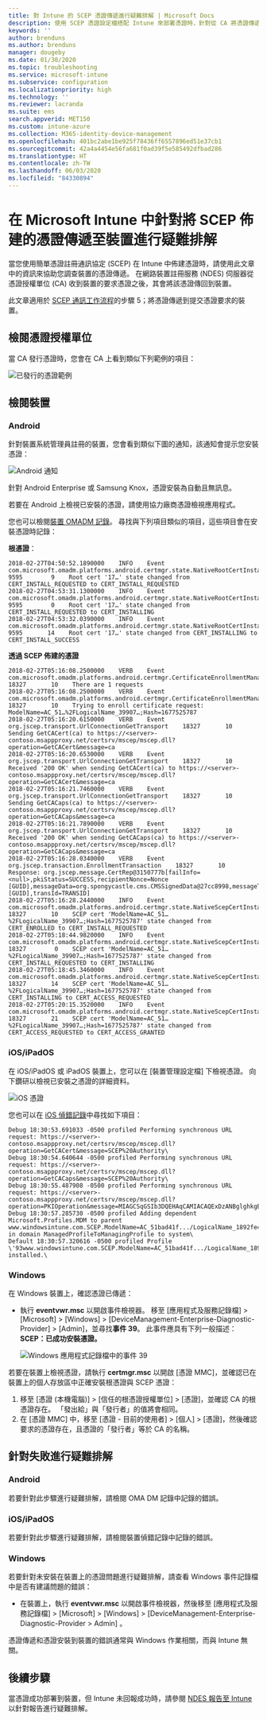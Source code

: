```yaml
---
title: 對 Intune 的 SCEP 憑證傳遞進行疑難排解 | Microsoft Docs
description: 使用 SCEP 憑證設定檔搭配 Intune 來部署憑證時，針對從 CA 將憑證傳遞至裝置進行疑難排解。
keywords: ''
author: brenduns
ms.author: brenduns
manager: dougeby
ms.date: 01/30/2020
ms.topic: troubleshooting
ms.service: microsoft-intune
ms.subservice: configuration
ms.localizationpriority: high
ms.technology: ''
ms.reviewer: lacranda
ms.suite: ems
search.appverid: MET150
ms.custom: intune-azure
ms.collection: M365-identity-device-management
ms.openlocfilehash: 401bc2abe1be925f78436ff6557896ed51e37cb1
ms.sourcegitcommit: 42a4a4454e56fa681f0ad39f5e585492dfbad286
ms.translationtype: HT
ms.contentlocale: zh-TW
ms.lasthandoff: 06/03/2020
ms.locfileid: "84330894"
---
```

# <a name="troubleshoot-the-delivery-of-certificates-provisioned-by-scep-to-devices-in-microsoft-intune"></a>在 Microsoft Intune 中針對將 SCEP 佈建的憑證傳遞至裝置進行疑難排解

當您使用簡單憑證註冊通訊協定 (SCEP) 在 Intune 中佈建憑證時，請使用此文章中的資訊來協助您調查裝置的憑證傳遞。 在網路裝置註冊服務 (NDES) 伺服器從憑證授權單位 (CA) 收到裝置的要求憑證之後，其會將該憑證傳回到裝置。

此文章適用於 [SCEP 通訊工作流程](troubleshoot-scep-certificate-profiles.md)的步驟 5；將憑證傳遞到提交憑證要求的裝置。

## <a name="review-the-certification-authority"></a>檢閱憑證授權單位

當 CA 發行憑證時，您會在 CA 上看到類似下列範例的項目：

![已發行的憑證範例](../protect/media/troubleshoot-scep-certificate-delivery/certificate-authority.png)

## <a name="review-the-device"></a>檢閱裝置

### <a name="android"></a>Android

針對裝置系統管理員註冊的裝置，您會看到類似下圖的通知，該通知會提示您安裝憑證：

![Android 通知](../protect/media/troubleshoot-scep-certificate-delivery/android-notification.png)

針對 Android Enterprise 或 Samsung Knox，憑證安裝為自動且無訊息。

若要在 Android 上檢視已安裝的憑證，請使用協力廠商憑證檢視應用程式。

您也可以檢閱[裝置 OMADM 記錄](troubleshoot-scep-certificate-profiles.md#logs-for-android-devices)。 尋找與下列項目類似的項目，這些項目會在安裝憑證時記錄：

**根憑證**：

```
2018-02-27T04:50:52.1890000    INFO    Event     com.microsoft.omadm.platforms.android.certmgr.state.NativeRootCertInstallStateMachine     9595        9    Root cert '17…' state changed from CERT_INSTALL_REQUESTED to CERT_INSTALL_REQUESTED
2018-02-27T04:53:31.1300000    INFO    Event     com.microsoft.omadm.platforms.android.certmgr.state.NativeRootCertInstallStateMachine     9595        0    Root cert '17…' state changed from CERT_INSTALL_REQUESTED to CERT_INSTALLING
2018-02-27T04:53:32.0390000    INFO    Event     com.microsoft.omadm.platforms.android.certmgr.state.NativeRootCertInstallStateMachine     9595       14    Root cert '17…' state changed from CERT_INSTALLING to CERT_INSTALL_SUCCESS
```

**透過 SCEP 佈建的憑證**

```
2018-02-27T05:16:08.2500000    VERB    Event     com.microsoft.omadm.platforms.android.certmgr.CertificateEnrollmentManager    18327       10    There are 1 requests
2018-02-27T05:16:08.2500000    VERB    Event     com.microsoft.omadm.platforms.android.certmgr.CertificateEnrollmentManager    18327       10    Trying to enroll certificate request: ModelName=AC_51…%2FLogicalName_39907…;Hash=1677525787
2018-02-27T05:16:20.6150000    VERB    Event     org.jscep.transport.UrlConnectionGetTransport    18327       10    Sending GetCACert(ca) to https://<server>-contoso.msappproxy.net/certsrv/mscep/mscep.dll?operation=GetCACert&message=ca
2018-02-27T05:16:20.6530000    VERB    Event     org.jscep.transport.UrlConnectionGetTransport    18327       10    Received '200 OK' when sending GetCACert(ca) to https://<server>-contoso.msappproxy.net/certsrv/mscep/mscep.dll?operation=GetCACert&message=ca
2018-02-27T05:16:21.7460000    VERB    Event     org.jscep.transport.UrlConnectionGetTransport    18327       10    Sending GetCACaps(ca) to https://<server>-contoso.msappproxy.net/certsrv/mscep/mscep.dll?operation=GetCACaps&message=ca
2018-02-27T05:16:21.7890000    VERB    Event     org.jscep.transport.UrlConnectionGetTransport    18327       10    Received '200 OK' when sending GetCACaps(ca) to https://<server>-contoso.msappproxy.net/certsrv/mscep/mscep.dll?operation=GetCACaps&message=ca
2018-02-27T05:16:28.0340000    VERB    Event     org.jscep.transaction.EnrollmentTransaction    18327       10    Response: org.jscep.message.CertRep@3150777b[failInfo=<null>,pkiStatus=SUCCESS,recipientNonce=Nonce [GUID],messageData=org.spongycastle.cms.CMSSignedData@27cc8998,messageType=CERT_REP,senderNonce=Nonce [GUID],transId=TRANSID]
2018-02-27T05:16:28.2440000    INFO    Event     com.microsoft.omadm.platforms.android.certmgr.state.NativeScepCertInstallStateMachine    18327       10    SCEP cert 'ModelName=AC_51…%2FLogicalName_39907…;Hash=1677525787' state changed from CERT_ENROLLED to CERT_INSTALL_REQUESTED
2018-02-27T05:18:44.9820000    INFO    Event     com.microsoft.omadm.platforms.android.certmgr.state.NativeScepCertInstallStateMachine    18327        0    SCEP cert 'ModelName=AC_51…%2FLogicalName_39907…;Hash=1677525787' state changed from CERT_INSTALL_REQUESTED to CERT_INSTALLING
2018-02-27T05:18:45.3460000    INFO    Event     com.microsoft.omadm.platforms.android.certmgr.state.NativeScepCertInstallStateMachine    18327       14    SCEP cert 'ModelName=AC_51…%2FLogicalName_39907…;Hash=1677525787' state changed from CERT_INSTALLING to CERT_ACCESS_REQUESTED
2018-02-27T05:20:15.3520000    INFO    Event     com.microsoft.omadm.platforms.android.certmgr.state.NativeScepCertInstallStateMachine    18327       21    SCEP cert 'ModelName=AC_51…%2FLogicalName_39907…;Hash=1677525787' state changed from CERT_ACCESS_REQUESTED to CERT_ACCESS_GRANTED
```

### <a name="iosipados"></a>iOS/iPadOS

在 iOS/iPadOS 或 iPadOS 裝置上，您可以在 [裝置管理設定檔] 下檢視憑證。 向下鑽研以檢視已安裝之憑證的詳細資料。

![iOS 憑證](../protect/media/troubleshoot-scep-certificate-delivery/ios-certificate.png)

您也可以在 [iOS 偵錯記錄](troubleshoot-scep-certificate-profiles.md#logs-for-ios-and-ipados-devices)中尋找如下項目：

```
Debug 18:30:53.691033 -0500 profiled Performing synchronous URL request: https://<server>-contoso.msappproxy.net/certsrv/mscep/mscep.dll?operation=GetCACert&message=SCEP%20Authority\  
Debug 18:30:54.640644 -0500 profiled Performing synchronous URL request: https://<server>-contoso.msappproxy.net/certsrv/mscep/mscep.dll?operation=GetCACaps&message=SCEP%20Authority\ 
Debug 18:30:55.487908 -0500 profiled Performing synchronous URL request: https://<server>-contoso.msappproxy.net/certsrv/mscep/mscep.dll?operation=PKIOperation&message=MIAGCSqGSIb3DQEHAqCAMIACAQExDzANBglghkgBZQMEAgMFADCABgkqhkiG9w0BBwGggCSABIIZfzCABgkqhkiG9w0BBwOggDCAAgEAMYIBgjCCAX4CAQAwZjBPMRUwEwYKCZImiZPyLGQBGRYFbG9jYWwxHDAaBgoJkiaJk/IsZAEZFgxmb3VydGhjb2ZmZWUxGDAWBgNVBAMTD0ZvdXJ0aENvZmZlZSBDQQITaAAAAAmaneVjEPlcTwAAAAAACTANBgkqhkiG9w0BAQEFAASCAQCqfsOYpuBToerQLkw/tl4tH9E+97TBTjGQN9NCjSgb78fF6edY0pNDU+PH4RB356wv3rfZi5IiNrVu5Od4k6uK4w0582ZM2n8NJFRY7KWSNHsmTIWlo/Vcr4laAtq5rw+CygaYcefptcaamkjdLj07e/Uk4KsetGo7ztPVjSEFwfRIfKv474dLDmPqp0ZwEWRQG 
Debug 18:30:57.285730 -0500 profiled Adding dependent Microsoft.Profiles.MDM to parent www.windowsintune.com.SCEP.ModelName=AC_51bad41f.../LogicalName_1892fe4c...;Hash=-912418295 in domain ManagedProfileToManagingProfile to system\ 
Default 18:30:57.320616 -0500 profiled Profile \'93www.windowsintune.com.SCEP.ModelName=AC_51bad41f.../LogicalName_1892fe4c...;Hash=-912418295\'94 installed.\ 
```

### <a name="windows"></a>Windows

在 Windows 裝置上，確認憑證已傳遞：

- 執行 **eventvwr.msc** 以開啟事件檢視器。 移至 [應用程式及服務記錄檔] > [Microsoft] > [Windows] > [DeviceManagement-Enterprise-Diagnostic-Provider] > [Admin]，並尋找**事件 39**。 此事件應具有下列一般描述：**SCEP：已成功安裝憑證。**

   ![Windows 應用程式記錄檔中的事件 39](../protect/media/troubleshoot-scep-certificate-delivery/device-app-log.png)

若要在裝置上檢視憑證，請執行 **certmgr.msc** 以開啟 [憑證 MMC]，並確認已在裝置上的個人存放區中正確安裝根憑證與 SCEP 憑證：

   1. 移至 [憑證 (本機電腦)] > [信任的根憑證授權單位] > [憑證]，並確認 CA 的根憑證存在。 「發出給」與「發行者」的值將會相同。
   2. 在 [憑證 MMC] 中，移至 [憑證 - 目前的使用者] > [個人] > [憑證]，然後確認要求的憑證存在，且憑證的「發行者」等於 CA 的名稱。

## <a name="troubleshoot-failures"></a>針對失敗進行疑難排解

### <a name="android"></a>Android

若要針對此步驟進行疑難排解，請檢閱 OMA DM 記錄中記錄的錯誤。

### <a name="iosipados"></a>iOS/iPadOS

若要針對此步驟進行疑難排解，請檢閱裝置偵錯記錄中記錄的錯誤。

### <a name="windows"></a>Windows

若要針對未安裝在裝置上的憑證問題進行疑難排解，請查看 Windows 事件記錄檔中是否有建議問題的錯誤：

- 在裝置上，執行 **eventvwr.msc** 以開啟事件檢視器，然後移至 [應用程式及服務記錄檔] > [Microsoft] > [Windows] > [DeviceManagement-Enterprise-Diagnostic-Provider > Admin] 。

憑證傳遞和憑證安裝到裝置的錯誤通常與 Windows 作業相關，而與 Intune 無關。

## <a name="next-steps"></a>後續步驟

當憑證成功部署到裝置，但 Intune 未回報成功時，請參閱 [NDES 報告至 Intune](troubleshoot-scep-certificate-reporting.md) 以針對報告進行疑難排解。
